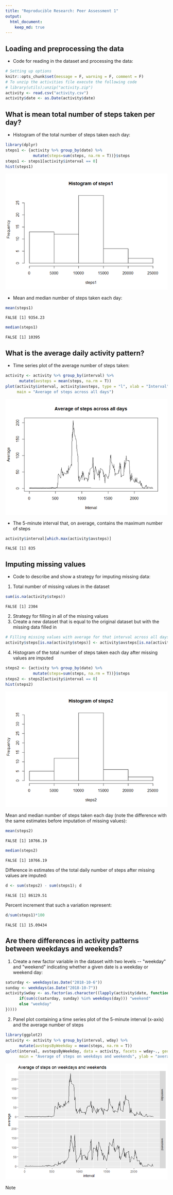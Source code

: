 ```yaml
---
title: "Reproducible Research: Peer Assessment 1"
output: 
  html_document:
    keep_md: true
---
```



## Loading and preprocessing the data
- Code for reading in the dataset and processing the data:

```r
# Setting up options
knitr::opts_chunk$set(message = F, warning = F, comment = F)
# To unzip the activities file execute the following code
# library(utils);unzip("activity.zip")
activity <- read.csv("activity.csv")
activity$date <- as.Date(activity$date)
```



## What is mean total number of steps taken per day?
- Histogram of the total number of steps taken each day:

```r
library(dplyr)
steps1 <- {activity %>% group_by(date) %>% 
            mutate(steps=sum(steps, na.rm = T))}$steps
steps1 <- steps1[activity$interval == 0]
hist(steps1)
```

![](PA1_template_files/figure-html/unnamed-chunk-2-1.png)<!-- -->

- Mean and median number of steps taken each day:

```r
mean(steps1)
```

```
FALSE [1] 9354.23
```

```r
median(steps1)
```

```
FALSE [1] 10395
```



## What is the average daily activity pattern?
- Time series plot of the average number of steps taken:

```r
activity <- activity %>% group_by(interval) %>% 
      mutate(avsteps = mean(steps, na.rm = T))
plot(activity$interval, activity$avsteps, type = "l", xlab = "Interval", ylab = "Average",
     main = "Average of steps across all days")
```

![](PA1_template_files/figure-html/unnamed-chunk-4-1.png)<!-- -->

- The 5-minute interval that, on average, contains the maximum number of steps

```r
activity$interval[which.max(activity$avsteps)]
```

```
FALSE [1] 835
```



## Imputing missing values
- Code to describe and show a strategy for imputing missing data:

1.  Total number of missing values in the dataset

```r
sum(is.na(activity$steps))
```

```
FALSE [1] 2304
```

2. Strategy for filling in all of the missing values
3. Create a new dataset that is equal to the original dataset but with the missing data filled in

```r
# Filling missing values with average for that interval across all days
activity$steps[is.na(activity$steps)] <- activity$avsteps[is.na(activity$steps)]
```

4. Histogram of the total number of steps taken each day after missing values are imputed

```r
steps2 <- {activity %>% group_by(date) %>% 
            mutate(steps=sum(steps, na.rm = T))}$steps
steps2 <- steps2[activity$interval == 0]
hist(steps2)
```

![](PA1_template_files/figure-html/unnamed-chunk-8-1.png)<!-- -->

Mean and median number of steps taken each day (note the difference with the same estimates before imputation of missing values):

```r
mean(steps2)
```

```
FALSE [1] 10766.19
```

```r
median(steps2)
```

```
FALSE [1] 10766.19
```

Difference in estimates of the total daily number of steps after missing values are imputed: 

```r
d <- sum(steps2) - sum(steps1); d
```

```
FALSE [1] 86129.51
```

Percent increment that such a variation represent:

```r
d/sum(steps1)*100
```

```
FALSE [1] 15.09434
```


## Are there differences in activity patterns between weekdays and weekends?

1. Create a new factor variable in the dataset with two levels -- "weekday" and "weekend" indicating whether a given date is a weekday or weekend day:

```r
saturday <- weekdays(as.Date("2018-10-6"))
sunday <- weekdays(as.Date("2018-10-7"))
activity$wday <- as.factor(as.character((lapply(activity$date, function(day) {
      if(sum(c(saturday, sunday) %in% weekdays(day))) "weekend"
      else "weekday"
}))))
```

2. Panel plot containing a time series plot of the 5-minute interval (x-axis) and the average number of steps

```r
library(ggplot2)
activity <- activity %>% group_by(interval, wday) %>% 
      mutate(avstepsByWeekday = mean(steps, na.rm = T))
qplot(interval, avstepsByWeekday, data = activity, facets = wday~., geom = "line",
      main = "Average of steps on weekdays and weekends", ylab = "average")
```

![](PA1_template_files/figure-html/unnamed-chunk-13-1.png)<!-- -->

Note


